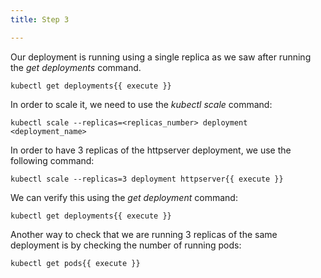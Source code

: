 ```yaml
---
title: Step 3

---
```

<!--scaling the deployment-->

Our deployment is running using a single replica as we saw after running the *get deployments* command.

```
kubectl get deployments{{ execute }}
```

In order to scale it, we need to use the *kubectl scale* command:

```
kubectl scale --replicas=<replicas_number> deployment <deployment_name>
```

In order to have 3 replicas of the httpserver deployment, we use the following command:

```
kubectl scale --replicas=3 deployment httpserver{{ execute }}
```

We can verify this using the *get deployment* command:

```
kubectl get deployments{{ execute }}
```

Another way to check that we are running 3 replicas of the same deployment is by checking the number of running pods:

```
kubectl get pods{{ execute }}
```